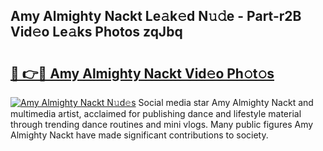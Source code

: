 ## Amy Almighty Nackt Le𝚊k𝚎d N𝚞𝚍e - Part-r2B Vid𝚎o Le𝚊ks Photos zqJbq

# <h2><a href="http://fb4nuh.evod.top/?m=Amy+Almighty+Nackt">🔗 👉🔴 Amy Almighty Nackt Vid𝚎o Ph𝚘t𝚘s</a></h2>

[![Amy Almighty Nackt N𝚞d𝚎s](https://i.imgur.com/8V9OHl7.gif)](http://fb4nuh.evod.top/?m=Amy+Almighty+Nackt)
Social media star Amy Almighty Nackt and multimedia artist, acclaimed for publishing dance and lifestyle material through trending dance routines and mini vlogs. Many public figures Amy Almighty Nackt have made significant contributions to society. 
